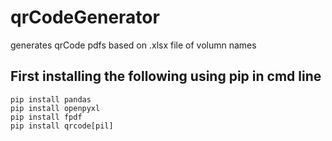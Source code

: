 # qrCodeGenerator
generates qrCode pdfs based on .xlsx file of volumn names

## First installing the following using pip in cmd line
```
pip install pandas
pip install openpyxl
pip install fpdf
pip install qrcode[pil]
```
